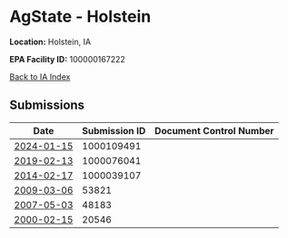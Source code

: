 # AgState - Holstein

**Location:** Holstein, IA

**EPA Facility ID:** 100000167222

[Back to IA Index](../../index.md)

## Submissions

| Date | Submission ID | Document Control Number |
|------|--------------|-------------------------|
| [2024-01-15](submissions/1000109491.md) | 1000109491 |  |
| [2019-02-13](submissions/1000076041.md) | 1000076041 |  |
| [2014-02-17](submissions/1000039107.md) | 1000039107 |  |
| [2009-03-06](submissions/53821.md) | 53821 |  |
| [2007-05-03](submissions/48183.md) | 48183 |  |
| [2000-02-15](submissions/20546.md) | 20546 |  |
